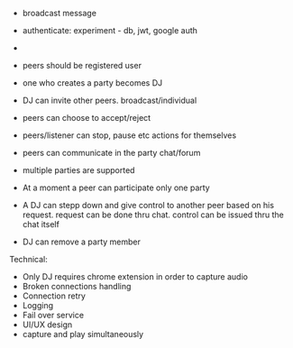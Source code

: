 - broadcast message

- authenticate: experiment - db, jwt, google auth
- 


- peers should be registered user
- one who creates a party becomes DJ
- DJ can invite other peers. broadcast/individual
- peers can choose to accept/reject
- peers/listener can stop, pause etc actions for themselves
- peers can communicate in the party chat/forum
- multiple parties are supported
- At a moment a peer can participate only one party
- A DJ can stepp down and give control to another peer based on his request.
request can be done thru chat. control can be issued thru the chat itself
- DJ can remove a party member

Technical: 

- Only DJ requires chrome extension in order to capture audio
- Broken connections handling
- Connection retry
- Logging 
- Fail over service
- UI/UX design
- capture and play simultaneously








